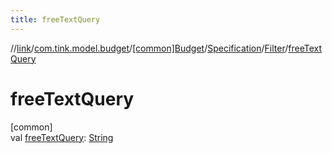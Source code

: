 ```yaml
---
title: freeTextQuery
---
```

//[link](../../../../../index.html)/[com.tink.model.budget](../../../index.html)/[[common]Budget](../../index.html)/[Specification](../index.html)/[Filter](index.html)/[freeTextQuery](free-text-query.html)



# freeTextQuery



[common]\
val [freeTextQuery](free-text-query.html): [String](https://kotlinlang.org/api/latest/jvm/stdlib/kotlin/-string/index.html)




